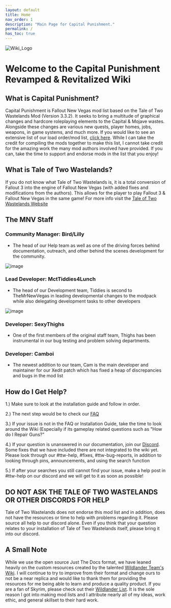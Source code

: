 ```yaml
---
layout: default
title: Home
nav_order: 1
description: "Main Page for Capital Punishment."
permalink: /
has_toc: true
---
```


![Wiki_Logo](https://user-images.githubusercontent.com/112358568/210277595-96e03939-e710-4ba4-9f85-3e0d8dc7cdcc.png)

# **Welcome to the Capital Punishment Revamped & Revitalized Wiki** 

## What is Capital Punishment?
Capital Punishment is Fallout New Vegas mod list based on the Tale of Two Wastelands Mod (Version 3.3.2). It seeks to bring a multitude of graphical changes and hardcore roleplaying elements to the Capital & Mojave wastes. Alongside these changes are various new quests, player homes, jobs, weapons, in game systems, and much more. If you would like to see an extensive list of our load order/mod list, [click here](https://www.wabbajack.org/search/TTWTrueVegas/capitalpunishment). While I can take the credit for compiling the mods together to make this list, I cannot take credit for the amazing work the many mod authors involved have provided. If you can, take the time to support and endorse mods in the list that you enjoy!

## What is Tale of Two Wastelands?
If you do not know what Tale of Two Wastelands is, it is a total conversion of Fallout 3 into the engine of Fallout New Vegas (with added fixes and modifications from the authors). This allows for the player to play Fallout 3 & Fallout New Vegas in the same game! For more info visit the [Tale of Two Wastelands Website](https://thebestoftimes.github.io/index.html)

## **The MNV Staff**

### **Community Manager**: Bird/Lilly
- The head of our Help team as well as one of the driving forces behind documentation, outreach, and other behind the scenes development for the community.

![image](https://user-images.githubusercontent.com/112358568/210427354-a304fc08-f74e-47fe-ad71-736bfa93e8e9.png)

### **Lead Developer:** MctTiddies4Lunch
- The head of our Development team, Tiddies is second to TheMrNewVegas in leading developmental changes to the modpack while also delegating development tasks to other developers

![image](https://user-images.githubusercontent.com/112358568/210428921-904333d6-8ead-4a71-9762-8ee4a26bb83c.png)

### **Developer:** SexyThighs
- One of the first members of the original staff team, Thighs has been instrumental in our bug testing and problem solving departments. 

### **Developer:** Camboi
- The newest addition to our team, Cam is the main developer and maintainer for our Xedit patch which has fixed a heap of discrepancies and bugs in the mod list

## How do I Get Help?
1.) Make sure to look at the installation guide and follow in order.

2.) The next step would be to check our [FAQ](https://themrnewvegas.github.io/01Support/FAQ/)

3.) If your issue is not in the FAQ or Installation Guide, take the time to look around the Wiki (Especially if its gameplay related questions such as "How do I Repair Guns?"

4.) If your question is unanswered in our documentation, join our [Discord](https://discord.gg/43EhRjU). Some fixes that we have included there are not integrated to the wiki yet. Please look through our #ttw-help, #fixes, #ttw-bug-reports, in addition to looking through pins, announcements, and using the search function

5.) If after your searches you still cannot find your issue, make a help post in #ttw-help on our discord and we will get to it as soon as possible!

## DO NOT ASK THE TALE OF TWO WASTELANDS OR OTHER DISCORDS FOR HELP

Tale of Two Wastelands does not endorse this mod list and in addition, does not have the resources or time to help with problems regarding it. Please source all help to our discord alone. Even if you think that your question relates to your installation of Tale of Two Wastelands itself, please bring it into our discord.

## A Small Note

While we use the open source Just The Docs format, we have leaned heavily on the custom resources created by the talented [Wildlander Team's Wiki](http://wiki.wildlandermod.com). I will continue to try to improve from their format and change ours to not be a near replica and would like to thank them for providing the resources for me being able to learn and produce a quality product. If you are a fan of Skyrim, please check out their [Wildlander List](https://www.wildlandermod.com). It is the sole reason I got into making mod lists and I attribute nearly all of my ideas, work ethic, and general skillset to their hard work.

